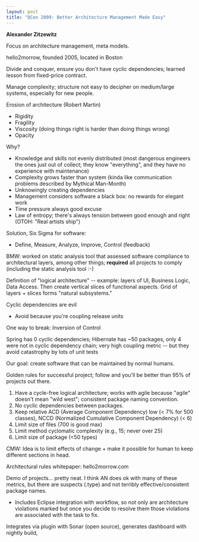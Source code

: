 ```yaml
---
layout: post
title: "QCon 2009: Better Architecture Management Made Easy"
---
```




<p><strong>Alexander Zitzewitz</strong></p>

<p>Focus on architecture management, meta models.</p>

<p>hello2morrow, founded 2005, located in Boston</p>

<p>Divide and conquer, ensure you don't have cyclic dependencies;
learned lesson from fixed-price contract.</p>

<p>Manage complexity; structure not easy to decipher on medium/large
systems, especially for new people.</p>

<p>Erosion of architecture (Robert Martin)</p>

<ul>
<li>Rigidity</li>
<li>Fragility</li>
<li>Viscosity (doing things right is harder than doing things
wrong)</li>
<li>Opacity</li>
</ul>

<p>Why?</p>

<ul>
<li>Knowledge and skills not evenly distributed (most dangerous
engineers the ones just out of collect; they know "everything",
and they have no experience with maintenance)</li>
<li>Complexity grows faster than system (kinda like communication
problems described by Mythical Man-Month)</li>
<li>Unknowingly creating dependencies</li>
<li>Management considers software a black box: no rewards for
elegant work</li>
<li>Time pressure always good excuse</li>
<li>Law of entropy; there's always tension between good enough and
right (OTOH: "Real artists ship")</li>
</ul>

<p>Solution, Six Sigma for software:</p>

<ul>
<li>Define, Measure, Analyze, Improve, Control (feedback)</li>
</ul>

<p>BMW: worked on static analysis tool that assessed software
compliance to architectural layers, among other things;
<strong>required</strong> all projects to comply (including the static
analysis tool :-)</p>

<p>Definition of "logical architecture" -- example: layers of UI,
Business Logic, Data Access. Then create vertical slices of
functional aspects. Grid of layers + slices forms "natural
subsystems."</p>

<p>Cyclic dependencies are evil</p>

<ul>
<li>Avoid because you're coupling release units</li>
</ul>

<p>One way to break: Inversion of Control</p>

<p>Spring has 0 cyclic dependencies; Hibernate has ~50 packages,
only 4 were not in cyclic dependency chain; very high coupling
metric -- but they avoid catastrophy by lots of unit tests</p>

<p>Our goal: create software that can be maintained by normal
humans.</p>

<p>Golden rules for successful project; follow and you'll be better
than 95% of projects out there.</p>

<ol>
<li>Have a cycle-free logical architecture; works with agile
because "agile" doesn't mean "wild west"; consistent package
naming convention.</li>
<li>No cyclic dependencies between packages.</li>
<li>Keep relative ACD (Average Component Dependency) low (&lt; 7% for
500 classes), NCCD (Normalized Cumulative Component Dependency)
(&lt; 6)</li>
<li>Limit size of files (700 is good max)</li>
<li>Limit method cyclomatic complexity (e.g., 15; never over 25)</li>
<li>Limit size of package (&lt;50 types)</li>
</ol>

<p>CMW: Idea is to limit effects of change + make it possible for
human to keep different sections in head.</p>

<p>Architectural rules whitepaper: hello2morrow.com</p>

<p>Demo of projects... pretty neat. I think AN does ok with many of
these metrics, but there are suspects (.type) and not terribly
effective/consistent package names.</p>

<ul>
<li>Includes Eclipse integration with workflow, so not only are
architecture violations marked but once you decide to resolve
them those violations are associated with the task to fix.</li>
</ul>

<p>Integrates via plugin with Sonar (open source), generates
dashboard with nightly build,</p>



